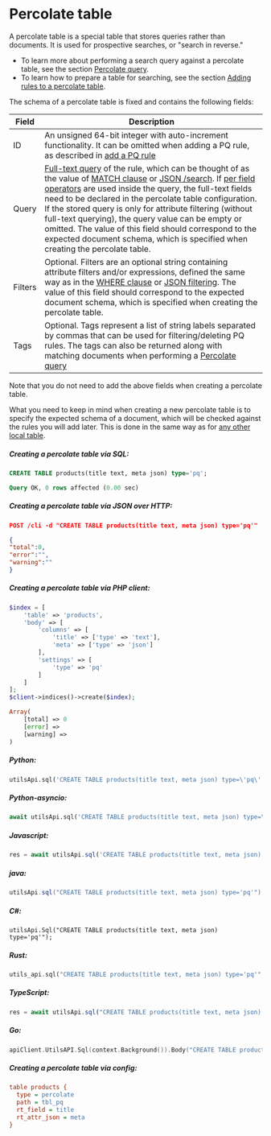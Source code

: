 # Percolate table

<!-- example pq -->
A percolate table is a special table that stores queries rather than documents. It is used for prospective searches, or "search in reverse."

* To learn more about performing a search query against a percolate table, see the section [Percolate query](../../Searching/Percolate_query.md).
* To learn how to prepare a table for searching, see the section [Adding rules to a percolate table](../../Data_creation_and_modification/Adding_documents_to_a_table/Adding_rules_to_a_percolate_table.md).

The schema of a percolate table is fixed and contains the following fields:

| Field | Description |
| - | - |
| ID| An unsigned 64-bit integer with auto-increment functionality. It can be omitted when adding a PQ rule, as described in  [add a PQ rule](../../Data_creation_and_modification/Adding_documents_to_a_table/Adding_rules_to_a_percolate_table.md) |
| Query | [Full-text query](../../Searching/Full_text_matching/Basic_usage.md) of the rule, which can be thought of as the value of [MATCH clause](../../Searching/Full_text_matching/Basic_usage.md) or [JSON /search](../../Searching/Full_text_matching/Basic_usage.md#HTTP-JSON). If [per field operators](../../Searching/Full_text_matching/Operators.md) are used inside the query, the full-text fields need to be declared in the percolate table configuration. If the stored query is only for attribute filtering (without full-text querying), the query value can be empty or omitted. The value of this field should correspond to the expected document schema, which is specified when creating the percolate table. |
| Filters | Optional. Filters are an optional string containing attribute filters and/or expressions, defined the same way as in the [WHERE clause](../../Searching/Filters.md#WHERE) or [JSON filtering](../../Searching/Filters.md#HTTP-JSON). The value of this field should correspond to the expected document schema, which is specified when creating the percolate table. |
| Tags | Optional. Tags represent a list of string labels separated by commas that can be used for filtering/deleting PQ rules. The tags can also be returned along with matching documents when performing a [Percolate query](../../Searching/Percolate_query.md) |

Note that you do not need to add the above fields when creating a percolate table.

What you need to keep in mind when creating a new percolate table is to specify the expected schema of a document, which will be checked against the rules you will add later. This is done in the same way as for [any other local table](../../Creating_a_table/Local_tables.md).


<!-- intro -->
##### Creating a percolate table via SQL:

<!-- request SQL -->

```sql
CREATE TABLE products(title text, meta json) type='pq';
```
<!-- response SQL -->

```sql
Query OK, 0 rows affected (0.00 sec)
```

<!-- intro -->
##### Creating a percolate table via JSON over HTTP:

<!-- request JSON -->

```json
POST /cli -d "CREATE TABLE products(title text, meta json) type='pq'"
```

<!-- response JSON -->

```json
{
"total":0,
"error":"",
"warning":""
}
```

<!-- intro -->
##### Creating a percolate table via PHP client:

<!-- request PHP -->

```php
$index = [
    'table' => 'products',
    'body' => [
        'columns' => [
            'title' => ['type' => 'text'],
            'meta' => ['type' => 'json']
        ],
        'settings' => [
            'type' => 'pq'
        ]
    ]
];
$client->indices()->create($index);
```
<!-- response PHP -->
```php
Array(
    [total] => 0
    [error] =>
    [warning] =>
)
```

<!-- intro -->
##### Python:

<!-- request Python -->

```python
utilsApi.sql('CREATE TABLE products(title text, meta json) type=\'pq\'')
```

<!-- intro -->
##### Python-asyncio:

<!-- request Python-asyncio -->

```python
await utilsApi.sql('CREATE TABLE products(title text, meta json) type=\'pq\'')
```

<!-- intro -->
##### Javascript:

<!-- request javascript -->

```javascript
res = await utilsApi.sql('CREATE TABLE products(title text, meta json) type=\'pq\'');
```
<!-- intro -->
##### java:

<!-- request java -->

```java
utilsApi.sql("CREATE TABLE products(title text, meta json) type='pq'");
```

<!-- intro -->
##### C#:

<!-- request C# -->

```clike
utilsApi.Sql("CREATE TABLE products(title text, meta json) type='pq'");
```

<!-- intro -->
##### Rust:

<!-- request Rust -->

```rust
utils_api.sql("CREATE TABLE products(title text, meta json) type='pq'", Some(true)).await;
```

<!-- intro -->
##### TypeScript:

<!-- request typescript -->

```typescript
res = await utilsApi.sql("CREATE TABLE products(title text, meta json) type='pq'");
```

<!-- intro -->
##### Go:

<!-- request go -->

```go
apiClient.UtilsAPI.Sql(context.Background()).Body("CREATE TABLE products(title text, meta json) type='pq'").Execute()
```

<!-- intro -->
##### Creating a percolate table via config:

<!-- request CONFIG -->

```ini
table products {
  type = percolate
  path = tbl_pq
  rt_field = title
  rt_attr_json = meta
}
```
<!-- end -->
<!-- proofread -->

